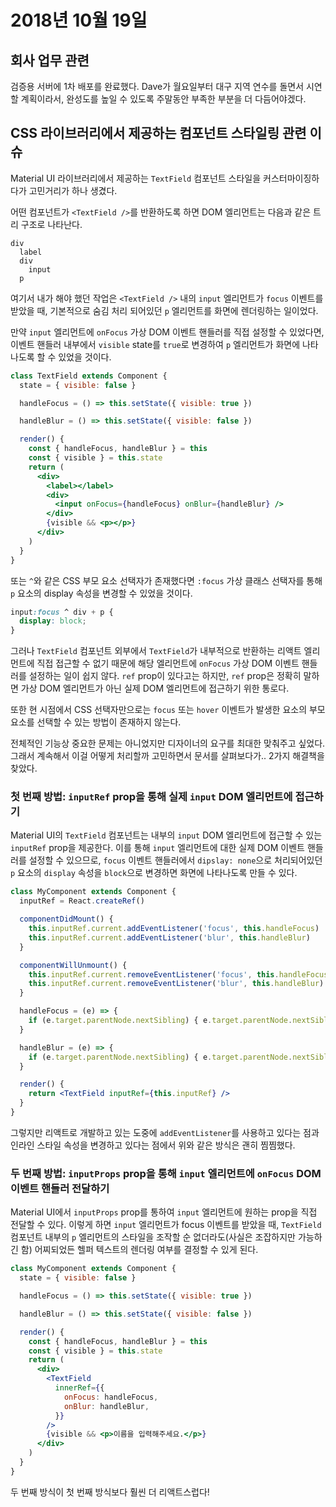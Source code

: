 # 2018년 10월 19일

## 회사 업무 관련

검증용 서버에 1차 배포를 완료했다. Dave가 월요일부터 대구 지역 연수를 돌면서 시연할 계획이라서, 완성도를 높일 수 있도록 주말동안 부족한 부분을 더 다듬어야겠다.

## CSS 라이브러리에서 제공하는 컴포넌트 스타일링 관련 이슈

Material UI 라이브러리에서 제공하는 `TextField` 컴포넌트 스타일을 커스터마이징하다가 고민거리가 하나 생겼다.

어떤 컴포넌트가 `<TextField />`를 반환하도록 하면 DOM 엘리먼트는 다음과 같은 트리 구조로 나타난다.

```
div
  label
  div
    input
  p
```

여기서 내가 해야 했던 작업은 `<TextField />` 내의 `input` 엘리먼트가 `focus` 이벤트를 받았을 때, 기본적으로 숨김 처리 되어있던 `p` 엘리먼트를 화면에 렌더링하는 일이었다.

만약 `input` 엘리먼트에 `onFocus` 가상 DOM 이벤트 핸들러를 직접 설정할 수 있었다면, 이벤트 핸들러 내부에서 `visible` state를 `true`로 변경하여 `p` 엘리먼트가 화면에 나타나도록 할 수 있었을 것이다.

```jsx
class TextField extends Component {
  state = { visible: false }

  handleFocus = () => this.setState({ visible: true })

  handleBlur = () => this.setState({ visible: false })

  render() {
    const { handleFocus, handleBlur } = this
    const { visible } = this.state
    return (
      <div>
        <label></label>
        <div>
          <input onFocus={handleFocus} onBlur={handleBlur} />
        </div>
        {visible && <p></p>}
      </div>
    )
  }
}
```

또는 `^`와 같은 CSS 부모 요소 선택자가 존재했다면 `:focus` 가상 클래스 선택자를 통해 `p` 요소의 display 속성을 변경할 수 있었을 것이다.

```css
input:focus ^ div + p {
  display: block;
}
```

그러나 `TextField` 컴포넌트 외부에서 `TextField`가 내부적으로 반환하는 리액트 엘리먼트에 직접 접근할 수 없기 때문에 해당 엘리먼트에 `onFocus` 가상 DOM 이벤트 핸들러를 설정하는 일이 쉽지 않다. `ref` prop이 있다고는 하지만, `ref` prop은 정확히 말하면 가상 DOM 엘리먼트가 아닌 실제 DOM 엘리먼트에 접근하기 위한 통로다.

또한 현 시점에서 CSS 선택자만으로는 `focus` 또는 `hover` 이벤트가 발생한 요소의 부모 요소를 선택할 수 있는 방법이 존재하지 않는다.

전체적인 기능상 중요한 문제는 아니었지만 디자이너의 요구를 최대한 맞춰주고 싶었다. 그래서 계속해서 이걸 어떻게 처리할까 고민하면서 문서를 살펴보다가.. 2가지 해결책을 찾았다.

### 첫 번째 방법: `inputRef` prop을 통해 실제 `input` DOM 엘리먼트에 접근하기

Material UI의 `TextField` 컴포넌트는 내부의 `input` DOM 엘리먼트에 접근할 수 있는 `inputRef` prop을 제공한다. 이를 통해 `input` 엘리먼트에 대한 실제 DOM 이벤트 핸들러를 설정할 수 있으므로, `focus` 이벤트 핸들러에서 `dipslay: none`으로 처리되어있던 `p` 요소의 `display` 속성을 `block`으로 변경하면 화면에 나타나도록 만들 수 있다.

```jsx
class MyComponent extends Component {
  inputRef = React.createRef()

  componentDidMount() {
    this.inputRef.current.addEventListener('focus', this.handleFocus)
    this.inputRef.current.addEventListener('blur', this.handleBlur)
  }

  componentWillUnmount() {
    this.inputRef.current.removeEventListener('focus', this.handleFocus)
    this.inputRef.current.removeEventListener('blur', this.handleBlur)
  }

  handleFocus = (e) => {
    if (e.target.parentNode.nextSibling) { e.target.parentNode.nextSibling.style.display = 'block' }
  }

  handleBlur = (e) => {
    if (e.target.parentNode.nextSibling) { e.target.parentNode.nextSibling.style.display = 'none' }
  }

  render() {
    return <TextField inputRef={this.inputRef} />
  }
}
```

그렇지만 리액트로 개발하고 있는 도중에 `addEventListener`를 사용하고 있다는 점과 인라인 스타일 속성을 변경하고 있다는 점에서 위와 같은 방식은 괜히 찜찜했다.

### 두 번째 방법: `inputProps` prop을 통해 `input` 엘리먼트에 `onFocus` DOM 이벤트 핸들러 전달하기

Material UI에서 `inputProps` prop를 통하여 `input` 엘리먼트에 원하는 prop을 직접 전달할 수 있다. 이렇게 하면 `input` 엘리먼트가 focus 이벤트를 받았을 때, `TextField` 컴포넌트 내부의 `p` 엘리먼트의 스타일을 조작할 순 없더라도(사실은 조잡하지만 가능하긴 함) 어찌되었든 헬퍼 텍스트의 렌더링 여부를 결정할 수 있게 된다.

```jsx
class MyComponent extends Component {
  state = { visible: false }

  handleFocus = () => this.setState({ visible: true })

  handleBlur = () => this.setState({ visible: false })

  render() {
    const { handleFocus, handleBlur } = this
    const { visible } = this.state
    return (
      <div>
        <TextField
          innerRef={{
            onFocus: handleFocus,
            onBlur: handleBlur,
          }}
        />
        {visible && <p>이름을 입력해주세요.</p>}
      </div>
    )
  }
}
```

두 번째 방식이 첫 번째 방식보다 훨씬 더 리액트스럽다!
